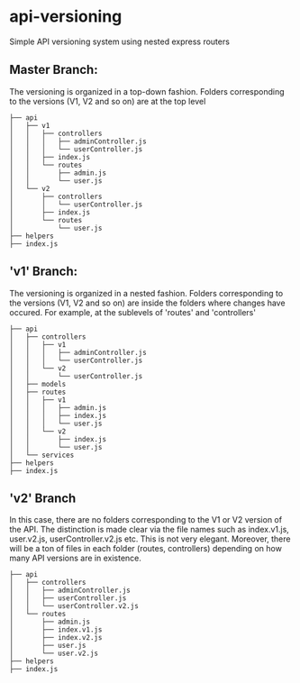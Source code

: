 # api-versioning
Simple API versioning system using nested express routers

## Master Branch:

The versioning is organized in a top-down fashion. Folders corresponding to the versions (V1, V2 and so on) are at the top level
```
├── api
│   ├── v1
│   │   ├── controllers
│   │   │   ├── adminController.js
│   │   │   └── userController.js
│   │   ├── index.js
│   │   └── routes
│   │       ├── admin.js
│   │       └── user.js
│   └── v2
│       ├── controllers
│       │   └── userController.js
│       ├── index.js
│       └── routes
│           └── user.js
├── helpers
├── index.js
```
## 'v1' Branch:

The versioning is organized in a nested fashion. Folders corresponding to the versions (V1, V2 and so on) are inside the folders where changes have occured. 
For example, at the sublevels of 'routes' and 'controllers'
```
├── api
│   ├── controllers
│   │   ├── v1
│   │   │   ├── adminController.js
│   │   │   └── userController.js
│   │   └── v2
│   │       └── userController.js
│   ├── models
│   ├── routes
│   │   ├── v1
│   │   │   ├── admin.js
│   │   │   ├── index.js
│   │   │   └── user.js
│   │   └── v2
│   │       ├── index.js
│   │       └── user.js
│   └── services
├── helpers
├── index.js
```
## 'v2' Branch

In this case, there are no folders corresponding to the V1 or V2 version of the API. The distinction is made clear via the file names such as index.v1.js, user.v2.js, userController.v2.js etc. This is not very elegant. Moreover, there will be a ton of files in each folder (routes, controllers) depending on how many API versions are in existence.
```
├── api
│   ├── controllers
│   │   ├── adminController.js
│   │   ├── userController.js
│   │   └── userController.v2.js
│   └── routes
│       ├── admin.js
│       ├── index.v1.js
│       ├── index.v2.js
│       ├── user.js
│       └── user.v2.js
├── helpers
├── index.js
```